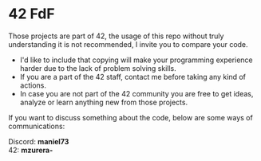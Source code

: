# 42 FdF

Those projects are part of 42, the usage of this repo without truly understanding it is not recommended, I invite you to compare your code.  

- I'd like to include that copying will make your programming experience harder due to the lack of problem solving skills.
- If you are a part of the 42 staff, contact me before taking any kind of actions.
- In case you are not part of the 42 community you are free to get ideas, analyze or learn anything new from those projects.

If you want to discuss something about the code, below are some ways of communications:  

Discord: **maniel73**  
42: **mzurera-**

